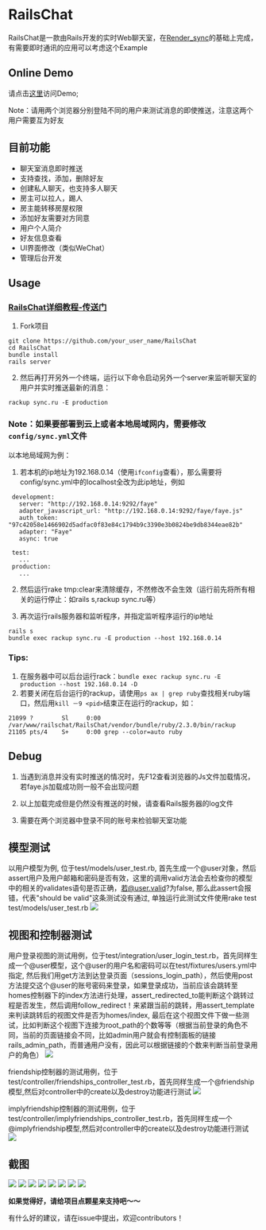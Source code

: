 # RailsChat 

RailsChat是一款由Rails开发的实时Web聊天室，在[Render_sync](https://github.com/chrismccord/render_sync)的基础上完成，有需要即时通讯的应用可以考虑这个Example

## Online Demo

请点击[这里](https://railschat-gaoshengwang.c9users.io)访问Demo;

Note：请用两个浏览器分别登陆不同的用户来测试消息的即使推送，注意这两个用户需要互为好友

## 目前功能

* 聊天室消息即时推送
* 支持查找，添加，删除好友
* 创建私人聊天，也支持多人聊天
* 房主可以拉人，踢人
* 房主能转移房屋权限
* 添加好友需要对方同意
* 用户个人简介
* 好友信息查看
* UI界面修改（类似WeChat）
* 管理后台开发

## Usage 

### [RailsChat详细教程-传送门](http://blog.csdn.net/ppp8300885/article/details/59109778)

1. Fork项目

  ```
  git clone https://github.com/your_user_name/RailsChat
  cd RailsChat
  bundle install
  rails server
  ```

2. 然后再打开另外一个终端，运行以下命令启动另外一个server来监听聊天室的用户并实时推送最新的消息：

  ```
  rackup sync.ru -E production
  ```

### Note：如果要部署到云上或者本地局域网内，需要修改`config/sync.yml`文件

以本地局域网为例：

1. 若本机的ip地址为192.168.0.14（使用`ifconfig`查看），那么需要将config/sync.yml中的localhost全改为此ip地址，例如
 
 ```
  development:
    server: "http://192.168.0.14:9292/faye"
    adapter_javascript_url: "http://192.168.0.14:9292/faye/faye.js"
    auth_token:  "97c42058e1466902d5adfac0f83e84c1794b9c3390e3b0824be9db8344eae82b"
    adapter: "Faye"
    async: true
    
  test:
    ...
  production:
    ...
  ```

2. 然后运行rake tmp:clear来清除缓存，不然修改不会生效（运行前先将所有相关的运行停止：如rails s,rackup sync.ru等）

3. 再次运行rails服务器和监听程序，并指定监听程序运行的ip地址

  ```
  rails s
  bundle exec rackup sync.ru -E production --host 192.168.0.14 
  ```

### Tips:

1. 在服务器中可以后台运行rack：`bundle exec rackup sync.ru -E production --host 192.168.0.14 -D`
2. 若要关闭在后台运行的rackup，请使用`ps ax | grep ruby`查找相关ruby端口，然后用`kill －9 <pid>`结束正在运行的rackup，如：

```
21099 ?        Sl     0:00 /var/www/railschat/RailsChat/vendor/bundle/ruby/2.3.0/bin/rackup                                    
21105 pts/4    S+     0:00 grep --color=auto ruby
```
  



## Debug

1. 当遇到消息并没有实时推送的情况时，先F12查看浏览器的Js文件加载情况，若faye.js加载成功则一般不会出现问题

2. 以上加载完成但是仍然没有推送的时候，请查看Rails服务器的log文件

3. 需要在两个浏览器中登录不同的账号来检验聊天室功能


## 模型测试

以用户模型为例, 位于test/models/user_test.rb, 首先生成一个@user对象，然后assert用户及用户邮箱和密码是否有效，这里的调用valid方法会去检查你的模型中的相关的validates语句是否正确，若@user.valid?为false, 那么此assert会报错，代表"should be valid"这条测试没有通过, 单独运行此测试文件使用rake test test/models/user_test.rb
<img src="/lib/Snip201809.png">

## 视图和控制器测试

用户登录视图的测试用例，位于test/integration/user_login_test.rb，首先同样生成一个@user模型，这个@user的用户名和密码可以在test/fixtures/users.yml中指定, 然后我们用get方法到达登录页面（sessions_login_path），然后使用post方法提交这个@user的账号密码来登录，如果登录成功，当前应该会跳转至homes控制器下的index方法进行处理，assert_redirected_to能判断这个跳转过程是否发生，然后调用follow_redirect！来紧跟当前的跳转，用assert_template来判读跳转后的视图文件是否为homes/index, 最后在这个视图文件下做一些测试，比如判断这个视图下连接为root_path的个数等等（根据当前登录的角色不同，当前的页面链接会不同，比如admin用户就会有控制面板的链接rails_admin_path，而普通用户没有，因此可以根据链接的个数来判断当前登录用户的角色）
<img src="/lib/Snip201812.png">

friendship控制器的测试用例，位于test/controller/friendships_controller_test.rb，首先同样生成一个@friendship模型,然后对controller中的create以及destroy功能进行测试
<img src="/lib/Snip201810.png">

implyfriendship控制器的测试用例，位于test/controller/implyfriendships_controller_test.rb，首先同样生成一个@implyfriendship模型,然后对controller中的create以及destroy功能进行测试
<img src="/lib/Snip201811.png">

## 截图

<img src="/lib/Snip201801 .png">

<img src="/lib/Snip201802.png">

<img src="/lib/Snip201803.png">

<img src="/lib/Snip201804.png">

<img src="/lib/Snip201805.png">

<img src="/lib/Snip201806.png">

<img src="/lib/Snip201807.png">

<img src="/lib/Snip201808.png">



**如果觉得好，请给项目点颗星来支持吧～～** 

有什么好的建议，请在issue中提出，欢迎contributors！

